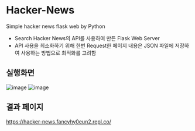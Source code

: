 # Hacker-News
Simple hacker news flask web by Python

- Search Hacker News의 API를 사용하여 만든 Flask Web Server
- API 사용을 최소화하기 위해 한번 Request한 페이지 내용은 JSON 파일에 저장하여 사용하는 방법으로 최적화를 고려함


## 실행화면
![image](https://user-images.githubusercontent.com/32252093/106799980-3f24a280-66a3-11eb-8d21-5ae3069dc28b.png)
![image](https://user-images.githubusercontent.com/32252093/106800017-4c419180-66a3-11eb-9938-badcc0feb35b.png)

## 결과 페이지
https://hacker-news.fancyhy0eun2.repl.co/
